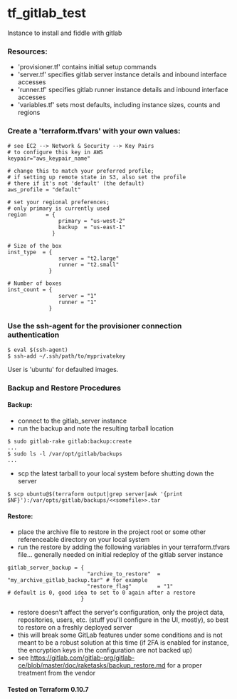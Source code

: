 # tf_gitlab_test
Instance to install and fiddle with gitlab

### Resources:

- 'provisioner.tf' contains initial setup commands
- 'server.tf' specifies gitlab server instance details and inbound interface accesses
- 'runner.tf' specifies gitlab runner instance details and inbound interface accesses
- 'variables.tf' sets most defaults, including instance sizes, counts and regions

### Create a 'terraform.tfvars' with your own values:

```
# see EC2 --> Network & Security --> Key Pairs
# to configure this key in AWS
keypair="aws_keypair_name"

# change this to match your preferred profile;
# if setting up remote state in S3, also set the profile
# there if it's not 'default' (the default)
aws_profile = "default"

# set your regional preferences;
# only primary is currently used
region      = {
                primary = "us-west-2"
                backup  = "us-east-1"
              }

# Size of the box
inst_type  = {
                server = "t2.large"
                runner = "t2.small"
             }

# Number of boxes
inst_count = {
                server = "1"
                runner = "1"
             }
```

### Use the ssh-agent for the provisioner connection authentication

```
$ eval $(ssh-agent)
$ ssh-add ~/.ssh/path/to/myprivatekey
```

User is 'ubuntu' for defaulted images.

### Backup and Restore Procedures

#### Backup:
- connect to the gitlab_server instance
- run the backup and note the resulting tarball location
```
$ sudo gitlab-rake gitlab:backup:create
...
$ sudo ls -l /var/opt/gitlab/backups
...
```
- scp the latest tarball to your local system before shutting down the server
```
$ scp ubuntu@$(terraform output|grep server|awk '{print $NF}'):/var/opts/gitlab/backups/<<somefile>>.tar
```

#### Restore:
- place the archive file to restore in the project root or some other referenceable directory on your local system
- run the restore by adding the following variables in your terraform.tfvars file... generally needed on initial redeploy of the gitlab server instance
```
gitlab_server_backup = {
                         "archive_to_restore"  = "my_archive_gitlab_backup.tar" # for example
                         "restore_flag"        = "1"                            # default is 0, good idea to set to 0 again after a restore
                       }
```
- restore doesn't affect the server's configuration, only the project data, repositories, users, etc. (stuff you'll configure in the UI, mostly), so best to restore on a freshly deployed server
- this will break some GitLab features under some conditions and is not meant to be a robust solution at this time (if 2FA is enabled for instance, the encryption keys in the configuration are not backed up)
- see https://gitlab.com/gitlab-org/gitlab-ce/blob/master/doc/raketasks/backup_restore.md for a proper treatment from the vendor

#### Tested on Terraform 0.10.7
